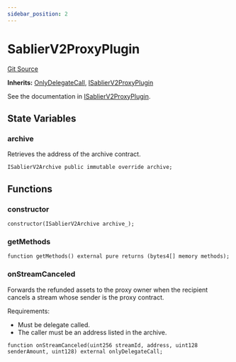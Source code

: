 ```yaml
---
sidebar_position: 2
---
```


# SablierV2ProxyPlugin

[Git Source](https://github.com/sablier-labs/v2-periphery/blob/05c331e79e05886c7837dfda1bc21197c1c3c748/docs/contracts/v2/reference/periphery)

**Inherits:** [OnlyDelegateCall](/docs/contracts/v2/reference/periphery/abstracts/abstract.OnlyDelegateCall.md),
[ISablierV2ProxyPlugin](/docs/contracts/v2/reference/periphery/interfaces/interface.ISablierV2ProxyPlugin.md)

See the documentation in
[ISablierV2ProxyPlugin](/docs/contracts/v2/reference/periphery/interfaces/interface.ISablierV2ProxyPlugin.md).

## State Variables

### archive

Retrieves the address of the archive contract.

```solidity
ISablierV2Archive public immutable override archive;
```

## Functions

### constructor

```solidity
constructor(ISablierV2Archive archive_);
```

### getMethods

```solidity
function getMethods() external pure returns (bytes4[] memory methods);
```

### onStreamCanceled

Forwards the refunded assets to the proxy owner when the recipient cancels a stream whose sender is the proxy contract.

Requirements:

- Must be delegate called.
- The caller must be an address listed in the archive.

```solidity
function onStreamCanceled(uint256 streamId, address, uint128 senderAmount, uint128) external onlyDelegateCall;
```
